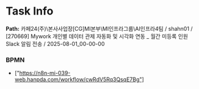 # Task Info

**Path:** 카페24(주)\본사사업장\[CG]MI본부\MI인프라그룹\AI인프라4팀 / shahn01 / [270669] Mywork 개인별 데이터 관제 자동화 및 시각화 연동 _ 월간 미등록 인원 Slack 알림 전송 / 2025-08-01_00-00-00

### BPMN
- ["https://n8n-mi-039-web.hanpda.com/workflow/cwRdV5Rq3QsqE7Bg"]

